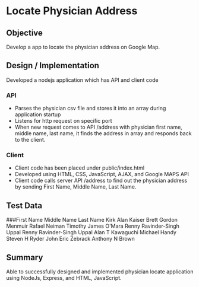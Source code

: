 # Locate Physician Address

## Objective

Develop a app to locate the physician address on Google Map.

## Design / Implementation

Developed a nodejs application which has API and client code

### API 
 - Parses the physician csv file and stores it into an array during application startup
 - Listens for http request on specific port
 - When new request comes to API /address with physician first name, middle name, last name, it finds the address in array and responds back to the client.

### Client
 - Client code has been placed under public/index.html
 - Developed using HTML, CSS, JavaScript, AJAX, and Google MAPS API
 - Client code calls server API /address to find out the physician address by sending First Name, Middle Name, Last Name.

## Test Data
###First Name  Middle Name Last Name
Kirk	Alan	Kaiser
Brett	Gordon	Menmuir
Rafael		Neiman
Timothy	James	O'Mara
Renny	Ravinder-Singh	Uppal
Renny	Ravinder-Singh	Uppal
Alan	T	Kawaguchi
Michael		Handy
Steven	H	Ryder
John	Eric	Zebrack
Anthony	N	Brown

 
## Summary
Able to successfully designed and implemented physician locate application using NodeJs, Express, and HTML, JavaScript.
